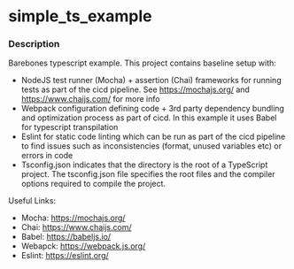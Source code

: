 # simple_ts_example

### Description

Barebones typescript example. This project contains baseline setup with:

- NodeJS test runner (Mocha) + assertion (Chai) frameworks for running tests as part of the cicd pipeline. See https://mochajs.org/ and https://www.chaijs.com/ for more info
- Webpack configuration defining code + 3rd party dependency bundling and optimization process as part of cicd. In this example it uses Babel for typescript transpilation
- Eslint for static code linting which can be run as part of the cicd pipeline to find issues such as inconsistencies (format, unused variables etc) or errors in code
- Tsconfig.json indicates that the directory is the root of a TypeScript project. The tsconfig.json file specifies the root files and the compiler options required to compile the project.

Useful Links:
- Mocha: https://mochajs.org/
- Chai: https://www.chaijs.com/
- Babel: https://babeljs.io/
- Webapck: https://webpack.js.org/ 
- Eslint: https://eslint.org/
